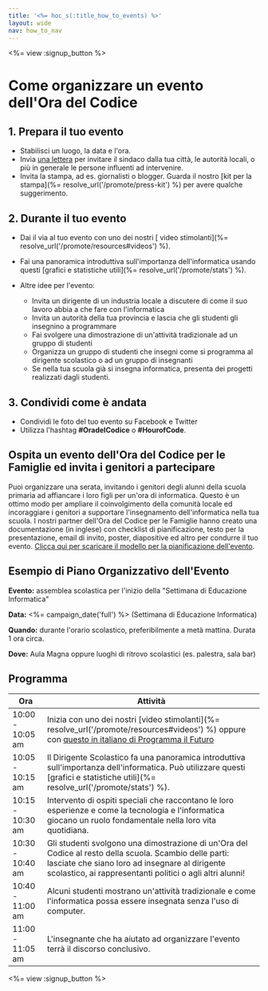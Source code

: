 ```yaml
---
title: '<%= hoc_s(:title_how_to_events) %>'
layout: wide
nav: how_to_nav
---
```

<%= view :signup_button %>

# Come organizzare un evento dell'Ora del Codice

## 1. Prepara il tuo evento

- Stabilisci un luogo, la data e l'ora.
- Invia [una lettera](https://docs.google.com/a/code.org/document/d/1eP41sKW7y0qq_JvkRIgZK8dWYICaGRZ4CCDETXa78wY/edit) per invitare il sindaco dalla tua città, le autorità locali, o più in generale le persone influenti ad intervenire.
- Invita la stampa, ad es. giornalisti o blogger. Guarda il nostro [kit per la stampa](%= resolve_url('/promote/press-kit') %) per avere qualche suggerimento.

## 2. Durante il tuo evento

- Dai il via al tuo evento con uno dei nostri [ video stimolanti](%= resolve_url('/promote/resources#videos') %).
- Fai una panoramica introduttiva sull'importanza dell'informatica usando questi [grafici e statistiche utili](%= resolve_url('/promote/stats') %).   
      
    
- Altre idee per l'evento: 
    - Invita un dirigente di un industria locale a discutere di come il suo lavoro abbia a che fare con l'informatica
    - Invita un autorità della tua provincia e lascia che gli studenti gli insegnino a programmare
    - Fai svolgere una dimostrazione di un'attività tradizionale ad un gruppo di studenti
    - Organizza un gruppo di studenti che insegni come si programma al dirigente scolastico o ad un gruppo di insegnanti
    - Se nella tua scuola già si insegna informatica, presenta dei progetti realizzati dagli studenti.

## 3. Condividi come è andata

- Condividi le foto del tuo evento su Facebook e Twitter 
- Utilizza l'hashtag **#OradelCodice** o **#HourofCode**.

## Ospita un evento dell'Ora del Codice per le Famiglie ed invita i genitori a partecipare

Puoi organizzare una serata, invitando i genitori degli alunni della scuola primaria ad affiancare i loro figli per un'ora di informatica. Questo è un ottimo modo per ampliare il coinvolgimento della comunità locale ed incoraggiare i genitori a supportare l'insegnamento dell'informatica nella tua scuola. I nostri partner dell'Ora del Codice per le Famiglie hanno creato una documentazione (in inglese) con checklist di pianificazione, testo per la presentazione, email di invito, poster, diapositive ed altro per condurre il tuo evento. [Clicca qui per scaricare il modello per la pianificazione dell'evento](http://www.familycodenight.org/DownloadCodeDotOrg.html).

## Esempio di Piano Organizzativo dell'Evento

**Evento:** assemblea scolastica per l'inizio della "Settimana di Educazione Informatica"

**Data:** <%= campaign_date('full') %> (Settimana di Educazione Informatica)

**Quando:** durante l'orario scolastico, preferibilmente a metà mattina. Durata 1 ora circa.

**Dove:** Aula Magna oppure luoghi di ritrovo scolastici (es. palestra, sala bar)   
  


## Programma

| Ora              | Attività                                                                                                                                                                                                                                                                                   |
| ---------------- | ------------------------------------------------------------------------------------------------------------------------------------------------------------------------------------------------------------------------------------------------------------------------------------------ |
| 10:00 - 10:05 am | Inizia con uno dei nostri [video stimolanti](%= resolve_url('/promote/resources#videos') %) oppure con <a href="https://www.programmailfuturo.it/notizie/il-terzo-anno-del-progetto/marco-belinelli-con-programma-il-futuro" target="_blank">questo in italiano di Programma il Futuro</a> |
| 10:05 - 10:15 am | Il Dirigente Scolastico fa una panoramica introduttiva sull'importanza dell'informatica. Può utilizzare questi [grafici e statistiche utili](%= resolve_url('/promote/stats') %).                                                                                                          |
| 10:15 - 10:30 am | Intervento di ospiti speciali che raccontano le loro esperienze e come la tecnologia e l'informatica giocano un ruolo fondamentale nella loro vita quotidiana.                                                                                                                             |
| 10:30 - 10:40 am | Gli studenti svolgono una dimostrazione di un'Ora del Codice al resto della scuola. Scambio delle parti: lasciate che siano loro ad insegnare al dirigente scolastico, ai rappresentanti politici o agli altri alunni!                                                                     |
| 10:40 - 11:00 am | Alcuni studenti mostrano un'attività tradizionale e come l'informatica possa essere insegnata senza l'uso di computer.                                                                                                                                                                     |
| 11:00 - 11:05 am | L'insegnante che ha aiutato ad organizzare l'evento terrà il discorso conclusivo.                                                                                                                                                                                                          |

<%= view :signup_button %>